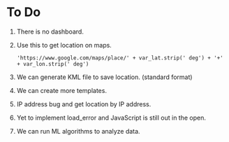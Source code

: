 # To Do 

1. There is no dashboard. 

2. Use this to get location on maps.

   ```
   'https://www.google.com/maps/place/' + var_lat.strip(' deg') + '+' + var_lon.strip(' deg')
   ```

3. We can generate KML file to save location. (standard format)

4. We can create more templates.

4. IP address bug and get location by IP address. 

5. Yet to implement load_error and JavaScript is still out in the open. 

5. We can run ML algorithms to analyze data.  